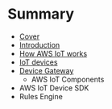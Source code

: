 # Summary

* [Cover](README.md)
* [Introduction](documentation/Introduction.md)
* [How AWS IoT works](how_aws_iot_works.md)
* [IoT devices](iot_devices.md)
* [Device Gateway](device_gateway.md)
   * AWS IoT Components
* AWS IoT Device SDK
* Rules Engine

